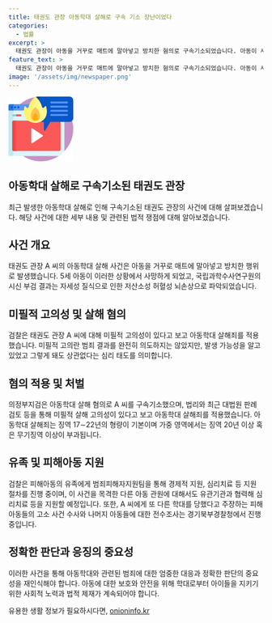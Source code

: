 ```yaml
---
title: 태권도 관장 아동학대 살해로 구속 기소 장난이었다
categories:
  - 법률
excerpt: >
  태권도 관장이 아동을 거꾸로 매트에 말아넣고 방치한 혐의로 구속기소되었습니다. 아동이 사망한 사건으로 아동학대 살해죄가 적용될 수 있으며, 피의자의 미필적 고의가 입증됐습니다. 피해아동의 유족에 대한 지원 및 다른 학대 피해아동에 대한 조사도 진행 중이며, 피의자에 대한 추가 피해 정황 또한 확인되고 있습니다. (150자)
feature_text: >
  태권도 관장이 아동을 거꾸로 매트에 말아넣고 방치한 혐의로 구속기소되었습니다. 아동이 사망한 사건으로 아동학대 살해죄가 적용될 수 있으며, 피의자의 미필적 고의가 입증됐습니다. 피해아동의 유족에 대한 지원 및 다른 학대 피해아동에 대한 조사도 진행 중이며, 피의자에 대한 추가 피해 정황 또한 확인되고 있습니다. (150자)
image: '/assets/img/newspaper.png'
---
```


<p><img src="/assets/img/news.png" alt="rentncar 속보" /></p>

<h2>아동학대 살해로 구속기소된 태권도 관장</h2>

<p data-ke-size="size16">최근 발생한 아동학대 살해로 인해 구속기소된 태권도 관장의 사건에 대해 살펴보겠습니다. 해당 사건에 대한 세부 내용 및 관련된 법적 쟁점에 대해 알아보겠습니다.</p>

<h2>사건 개요</h2>

<p data-ke-size="size16">태권도 관장 A 씨의 아동학대 살해 사건은 아동을 거꾸로 매트에 말아넣고 방치한 행위로 발생했습니다. 5세 아동이 이러한 상황에서 사망하게 되었고, 국립과학수사연구원의 시신 부검 결과는 자세성 질식으로 인한 저산소성 허혈성 뇌손상으로 파악되었습니다.</p>

<h2>미필적 고의성 및 살해 혐의</h2>

<p data-ke-size="size16">검찰은 태권도 관장 A 씨에 대해 미필적 고의성이 있다고 보고 아동학대 살해죄를 적용했습니다. 미필적 고의란 범죄 결과를 완전히 의도하지는 않았지만, 발생 가능성을 알고 있었고 그렇게 돼도 상관없다는 심리 태도를 의미합니다.</p>

<h2>혐의 적용 및 처벌</h2>

<p data-ke-size="size16">의정부지검은 아동학대 살해 혐의로 A 씨를 구속기소했으며, 법리와 최근 대법원 판례 검토 등을 통해 미필적 살해 고의성이 있다고 보고 아동학대 살해죄를 적용했습니다. 아동학대 살해죄는 징역 17∼22년의 형량이 기본이며 가중 영역에서는 징역 20년 이상 혹은 무기징역 이상이 부과됩니다.</p>

<h2>유족 및 피해아동 지원</h2>

<p data-ke-size="size16">검찰은 피해아동의 유족에게 범죄피해자지원팀을 통해 경제적 지원, 심리치료 등 지원 절차를 진행 중이며, 이 사건을 목격한 다른 아동 관원에 대해서도 유관기관과 협력해 심리치료 등을 지원할 예정입니다. 또한, A 씨에게 또 다른 학대를 당했다고 주장하는 피해 아동들의 고소 사건 수사와 나머지 아동들에 대한 전수조사는 경기북부경찰청에서 진행 중입니다.</p>

<h2>정확한 판단과 응징의 중요성</h2>

<p data-ke-size="size16">이러한 사건을 통해 아동학대와 관련된 범죄에 대한 엄중한 대응과 정확한 판단의 중요성을 재인식해야 합니다. 아동에 대한 보호와 안전을 위해 학대로부터 아이들을 지키기 위한 사회적 노력과 법적 제재가 계속되어야 합니다.</p>
유용한 생활 정보가 필요하시다면, <a href="https://onioninfo.kr" rel="dofollow">onioninfo.kr</a>


